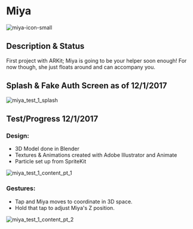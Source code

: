 # Miya

![miya-icon-small](https://user-images.githubusercontent.com/11231583/33491754-0f8556bc-d670-11e7-9ad4-2d8c39bd6a1f.png)

## Description & Status
First project with ARKit; Miya is going to be your helper soon enough! For now though, she just floats around and can accompany you.

## Splash & Fake Auth Screen as of 12/1/2017
![miya_test_1_splash](https://user-images.githubusercontent.com/11231583/33492099-f80ac098-d670-11e7-9c15-59e870ec8c93.gif)

## Test/Progress 12/1/2017

### Design:
- 3D Model done in Blender
- Textures & Animations created with Adobe Illustrator and Animate
- Particle set up from SpriteKit

![miya_test_1_content_pt_1](https://user-images.githubusercontent.com/11231583/33492859-2b8a70ec-d673-11e7-89ef-c577a2f92843.gif)

### Gestures:
- Tap and Miya moves to coordinate in 3D space.
- Hold that tap to adjust Miya's Z position.

![miya_test_1_content_pt_2](https://user-images.githubusercontent.com/11231583/33492501-0edde628-d672-11e7-9013-2866d5b96758.gif)
